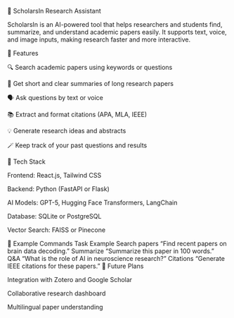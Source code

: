 🧠 ScholarsIn Research Assistant

ScholarsIn is an AI-powered tool that helps researchers and students find, summarize, and understand academic papers easily. It supports text, voice, and image inputs, making research faster and more interactive.

🌟 Features

🔍 Search academic papers using keywords or questions

🧠 Get short and clear summaries of long research papers

🗣️ Ask questions by text or voice

📚 Extract and format citations (APA, MLA, IEEE)

💡 Generate research ideas and abstracts

🪄 Keep track of your past questions and results

🧰 Tech Stack

Frontend: React.js, Tailwind CSS

Backend: Python (FastAPI or Flask)

AI Models: GPT-5, Hugging Face Transformers, LangChain

Database: SQLite or PostgreSQL

Vector Search: FAISS or Pinecone

💬 Example Commands
Task	Example
Search papers	“Find recent papers on brain data decoding.”
Summarize	“Summarize this paper in 100 words.”
Q&A	“What is the role of AI in neuroscience research?”
Citations	“Generate IEEE citations for these papers.”
🧩 Future Plans

Integration with Zotero and Google Scholar

Collaborative research dashboard

Multilingual paper understanding
